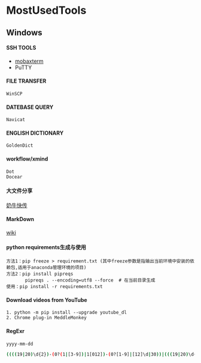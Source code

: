 # MostUsedTools
## Windows
#### SSH TOOLS
  - [mobaxterm](https://mobaxterm.mobatek.net/download-home-edition.html)
  - PuTTY
    
#### FILE TRANSFER
    WinSCP
  
#### DATEBASE QUERY
    Navicat
  
#### ENGLISH DICTIONARY
    GoldenDict
    
#### workflow/xmind
    Dot
    Docear
    
#### 大文件分享  
[奶牛快传](https://cowtransfer.com/)

#### MarkDown  
[wiki](https://en.wikipedia.org/wiki/Markdown)

#### python requirements生成与使用
    方法1：pip freeze > requirement.txt (其中freeze参数是指输出当前环境中安装的依赖包,适用于anaconda管理环境的项目)
    方法2：pip install pipreqs
           pipreqs . --encoding=utf8 --force  # 在当前目录生成
    使用：pip install -r requirements.txt

#### Download videos from YouTube
    1. python -m pip install --upgrade youtube_dl
    2. Chrome plug-in MeddleMonkey
    
#### RegExr
```sh
yyyy-mm-dd

((((19|20)\d{2})-(0?(1|[3-9])|1[012])-(0?[1-9]|[12]\d|30))|(((19|20)\d{2})-(0?[13578]|1[02])-31)|(((19|20)\d{2})-0?2-(0?[1-9]|1\d|2[0-8]))|((((19|20)([13579][26]|[2468][048]|0[48]))|(2000))-0?2-29))$
```
    
